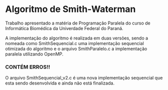 # Algoritmo de Smith-Waterman

Trabalho apresentado a matéria de Programação Paralela do curso de Informática Biomédica da Univerdade Federal do Paraná.

A implementação do algoritmo é realizada em duas versões, sendo a nomeada como SmithSequencial.c uma implementação sequencial otimizada do algoritmo e o arquivo SmithParalelo.c a implementação paralela utilizando OpenMP.


### CONTÉM ERROS!!
O arquivo SmithSequencial_v2.c é uma nova implementação sequencial que esta sendo desenvolvida e ainda não está finalizada. 